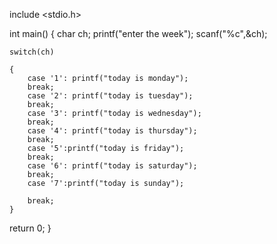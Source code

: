 include <stdio.h>

int main()
{
    char ch;
    printf("enter the week");
    scanf("%c",&ch);
    
    switch(ch)
    
    {
        case '1': printf("today is monday");
        break;
        case '2': printf("today is tuesday");
        break;
        case '3': printf("today is wednesday");
        break;
        case '4': printf("today is thursday");
        break;
        case '5':printf("today is friday");
        break;
        case '6': printf("today is saturday");
        break;
        case '7':printf("today is sunday");
        
        break;
    }

return 0;
}
